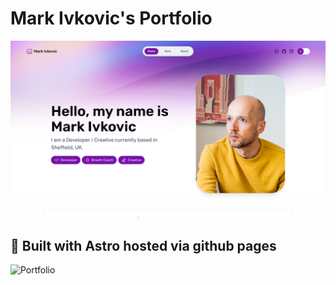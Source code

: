 # Mark Ivkovic's Portfolio

![portfolio](https://raw.githubusercontent.com/whippet-code/portfolio/main/public/assets/portfolio-screenshot.png)

## 🧞 Built with Astro hosted via github pages

![Portfolio](https://m-ivkovic-dev-portfolio.onrender.com/)
